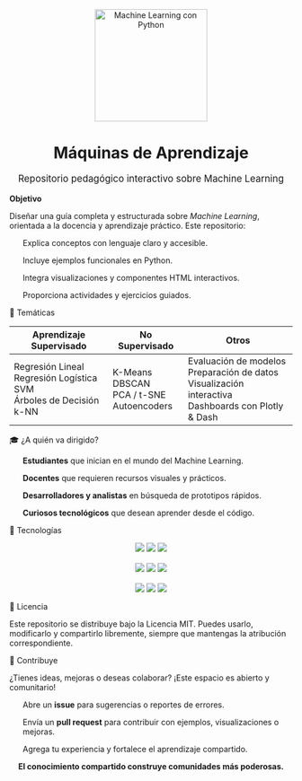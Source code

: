 <!-- Título y logo -->
<div align="center">
  <img src="https://drive.google.com/uc?export=view&id=1Cd5CvEn4VY5mI220WTtgswq5Spwq1DFL" alt="Machine Learning con Python" width="200"/>
  <h1>Máquinas de Aprendizaje</h1>
  <p style="font-size: 1.2em;">Repositorio pedagógico interactivo sobre Machine Learning</p>
</div>




 **Objetivo**

Diseñar una guía completa y estructurada sobre *Machine Learning*, orientada a la docencia y aprendizaje práctico. Este repositorio:

<ul>
  Explica conceptos con lenguaje claro y accesible.
  
  Incluye ejemplos funcionales en Python.
  
  Integra visualizaciones y componentes HTML interactivos.
  
  Proporciona actividades y ejercicios guiados.
</ul>



 📂 Temáticas 

<div align="center">

<table>
  <thead>
    <tr>
      <th style="text-align:center;">Aprendizaje Supervisado</th>
      <th style="text-align:center;">No Supervisado</th>
      <th style="text-align:center;">Otros</th>
    </tr>
  </thead>
  <tbody>
    <tr>
      <td style="text-align:left;">
        Regresión Lineal<br>
        Regresión Logística<br>
        SVM<br>
        Árboles de Decisión<br>
        k-NN
      </td>
      <td style="text-align:left;">
        K-Means<br>
        DBSCAN<br>
        PCA / t-SNE<br>
        Autoencoders
      </td>
      <td style="text-align:left;">
        Evaluación de modelos<br>
        Preparación de datos<br>
        Visualización interactiva<br>
        Dashboards con Plotly & Dash
      </td>
    </tr>
  </tbody>
</table>

</div>


🎓 ¿A quién va dirigido?

<ul>
  <strong>Estudiantes</strong> que inician en el mundo del Machine Learning.
  
  <strong>Docentes</strong> que requieren recursos visuales y prácticos.
  
  <strong>Desarrolladores y analistas</strong> en búsqueda de prototipos rápidos.
 
  <strong>Curiosos tecnológicos</strong> que desean aprender desde el código.
</ul>



 🧪 Tecnologías 

<div align="center">
  <a href="https://scikit-learn.org/" target="_blank"><img src="https://img.shields.io/badge/scikit--learn-F7931E?style=for-the-badge&logo=scikit-learn&logoColor=white"/></a>
  <a href="https://pandas.pydata.org/" target="_blank"><img src="https://img.shields.io/badge/Pandas-150458?style=for-the-badge&logo=pandas&logoColor=white"/></a>
  <a href="https://numpy.org/" target="_blank"><img src="https://img.shields.io/badge/Numpy-013243?style=for-the-badge&logo=numpy&logoColor=white"/></a>
  <br><br>
  <a href="https://plotly.com/" target="_blank"><img src="https://img.shields.io/badge/Plotly-3F4F75?style=for-the-badge&logo=plotly&logoColor=white"/></a>
  <a href="https://dash.plotly.com/" target="_blank"><img src="https://img.shields.io/badge/Dash-000000?style=for-the-badge&logo=plotly&logoColor=white"/></a>
  <a href="https://matplotlib.org/" target="_blank"><img src="https://img.shields.io/badge/Matplotlib-007ACC?style=for-the-badge&logo=python&logoColor=white"/></a>
  <br><br>
  <a href="https://jupyter.org/" target="_blank"><img src="https://img.shields.io/badge/Jupyter-F37626?style=for-the-badge&logo=jupyter&logoColor=white"/></a>
  <a href="https://voila.readthedocs.io/" target="_blank"><img src="https://img.shields.io/badge/Voila-43B02A?style=for-the-badge&logo=python&logoColor=white"/></a>
  <a href="https://ipywidgets.readthedocs.io/" target="_blank"><img src="https://img.shields.io/badge/IPyWidgets-E760A4?style=for-the-badge&logo=python&logoColor=white"/></a>
</div>



📜 Licencia

Este repositorio se distribuye bajo la Licencia MIT. Puedes usarlo, modificarlo y compartirlo libremente, siempre que mantengas la atribución correspondiente.


🤝 Contribuye

¿Tienes ideas, mejoras o deseas colaborar? ¡Este espacio es abierto y comunitario!

<ul>
  Abre un <strong>issue</strong> para sugerencias o reportes de errores.

  Envía un <strong>pull request</strong> para contribuir con ejemplos, visualizaciones o mejoras.
  
  Agrega tu experiencia y fortalece el aprendizaje compartido.
</ul>

<div align="center">
  <strong>El conocimiento compartido construye comunidades más poderosas.</strong>
</div>

